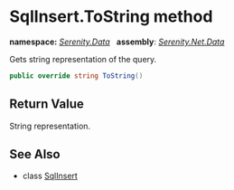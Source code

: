 # SqlInsert.ToString method
**namespace:** *[Serenity.Data](../../README.md#serenity.data-namespace)*   **assembly**: *[Serenity.Net.Data](../../README.md)*

Gets string representation of the query.

```csharp
public override string ToString()
```

## Return Value

String representation.

## See Also

* class [SqlInsert](../SqlInsert.md)